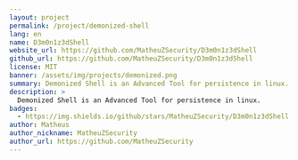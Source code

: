 ```yaml
---
layout: project
permalink: /project/demonized-shell
lang: en
name: D3m0n1z3dShell
website_url: https://github.com/MatheuZSecurity/D3m0n1z3dShell
github_url: https://github.com/MatheuZSecurity/D3m0n1z3dShell
license: MIT
banner: /assets/img/projects/demonized.png
summary: Demonized Shell is an Advanced Tool for persistence in linux.
description: >
  Demonized Shell is an Advanced Tool for persistence in linux.
badges:
  - https://img.shields.io/github/stars/MatheuZSecurity/D3m0n1z3dShell
author: Matheus
author_nickname: MatheuZSecurity
author_url: https://github.com/MatheuZSecurity
---
```

